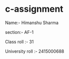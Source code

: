 # c-assignment

Name:- Himanshu Sharma

section:- AF-1

Class roll :- 31

University roll :- 2415000688
